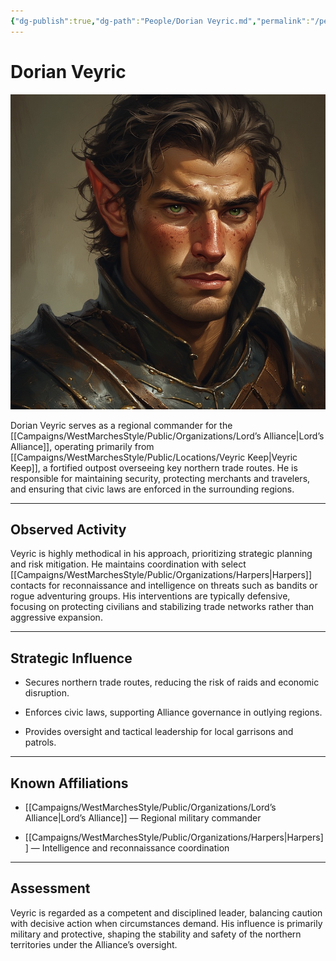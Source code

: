 ```yaml
---
{"dg-publish":true,"dg-path":"People/Dorian Veyric.md","permalink":"/people/dorian-veyric/","tags":["NPC","LordsAlliance"],"dgShowFileTree":true}
---
```


# **Dorian Veyric**

![Dorian_Veyric.jpg](/img/user/_assets/WestMarchesStyle/NPC%20Portraits/Dorian_Veyric.jpg)

Dorian Veyric serves as a regional commander for the [[Campaigns/WestMarchesStyle/Public/Organizations/Lord’s Alliance\|Lord’s Alliance]], operating primarily from [[Campaigns/WestMarchesStyle/Public/Locations/Veyric Keep\|Veyric Keep]], a fortified outpost overseeing key northern trade routes. He is responsible for maintaining security, protecting merchants and travelers, and ensuring that civic laws are enforced in the surrounding regions.

---

## Observed Activity

Veyric is highly methodical in his approach, prioritizing strategic planning and risk mitigation. He maintains coordination with select [[Campaigns/WestMarchesStyle/Public/Organizations/Harpers\|Harpers]] contacts for reconnaissance and intelligence on threats such as bandits or rogue adventuring groups. His interventions are typically defensive, focusing on protecting civilians and stabilizing trade networks rather than aggressive expansion.

---

## Strategic Influence

- Secures northern trade routes, reducing the risk of raids and economic disruption.
    
- Enforces civic laws, supporting Alliance governance in outlying regions.
    
- Provides oversight and tactical leadership for local garrisons and patrols.
    

---

## Known Affiliations

- [[Campaigns/WestMarchesStyle/Public/Organizations/Lord’s Alliance\|Lord’s Alliance]] — Regional military commander
    
- [[Campaigns/WestMarchesStyle/Public/Organizations/Harpers\|Harpers]] — Intelligence and reconnaissance coordination
    

---

## Assessment

Veyric is regarded as a competent and disciplined leader, balancing caution with decisive action when circumstances demand. His influence is primarily military and protective, shaping the stability and safety of the northern territories under the Alliance’s oversight.